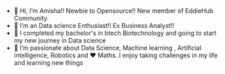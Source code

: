 - 👋 Hi, I’m Amisha!! Newbie to Opensource!! New member of EddieHub Community.
- 👀 I’m an Data science Enthusiast!! Ex Business Analyst!! 
- 🌱 I completed my bachelor's in btech Biotechnology and going to start my new journey in Data science
- 💞️ I’m passionate about Data Science, Machine learning , Artificial intelligence, Robotics and ❤️ Maths..I enjoy taking challenges in my life and learning new things 


<!---
Amishapopli1/Amishapopli1 is a ✨ special ✨ repository because its `README.md` (this file) appears on your GitHub profile.
You can click the Preview link to take a look at your changes.
--->
